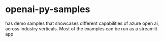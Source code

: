 # openai-py-samples
has demo samples that showcases different capabilities of azure open ai, across industry verticals. Most of the examples can be run as a streamlit app
